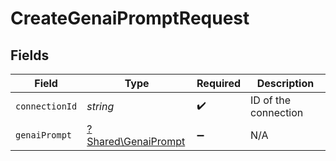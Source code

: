 # CreateGenaiPromptRequest


## Fields

| Field                                                     | Type                                                      | Required                                                  | Description                                               |
| --------------------------------------------------------- | --------------------------------------------------------- | --------------------------------------------------------- | --------------------------------------------------------- |
| `connectionId`                                            | *string*                                                  | :heavy_check_mark:                                        | ID of the connection                                      |
| `genaiPrompt`                                             | [?Shared\GenaiPrompt](../../Models/Shared/GenaiPrompt.md) | :heavy_minus_sign:                                        | N/A                                                       |